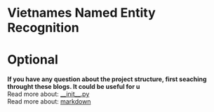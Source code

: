 # Vietnames Named Entity Recognition   

# Optional
**If you have any question about the project structure, first seaching throught these blogs. It could be useful for u**  
Read more about: [\_\_init\_\_.py](https://zetcode.com/python/init-file/)   
Read more about: [markdown](https://www.markdownguide.org/basic-syntax/#escaping-characters)

